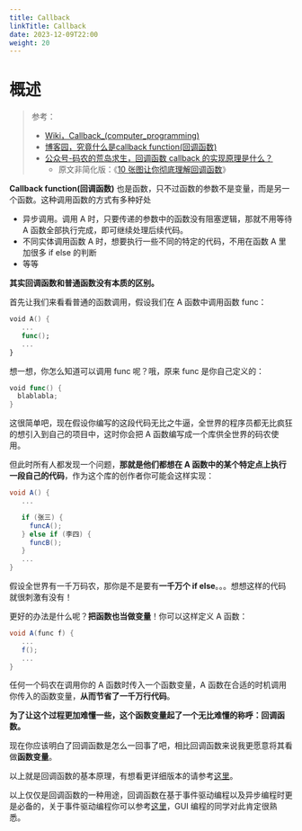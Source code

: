 ```yaml
---
title: Callback
linkTitle: Callback
date: 2023-12-09T22:00
weight: 20
---
```


# 概述

> 参考：
> 
> - [Wiki，Callback_(computer_programming)](https://en.wikipedia.org/wiki/Callback_(computer_programming))
> - [博客园，究竟什么是callback function(回调函数)](https://www.cnblogs.com/ArsenalfanInECNU/p/14650501.html)
> - [公众号-码农的荒岛求生，回调函数 callback 的实现原理是什么？](https://mp.weixin.qq.com/s/zS7URRO5sNzobUNIqSJHIg)
>   - 原文非简化版：《[10 张图让你彻底理解回调函数](http://mp.weixin.qq.com/s?__biz=Mzg4OTYzODM4Mw==&mid=2247485712&idx=1&sn=3d2750dfb693f41b2483b51b60a4f44c&chksm=cfe99590f89e1c860277fe1b22c3731ec4e3b61dbb5cd2a6d9548efbc709104a38d6da812517&scene=21#wechat_redirect)》

**Callback function(回调函数)** 也是函数，只不过函数的参数不是变量，而是另一个函数。这种调用函数的方式有多种好处

- 异步调用。调用 A 时，只要传递的参数中的函数没有阻塞逻辑，那就不用等待 A 函数全部执行完成，即可继续处理后续代码。
- 不同实体调用函数 A 时，想要执行一些不同的特定的代码，不用在函数 A 里加很多 if else 的判断
- 等等

**其实回调函数和普通函数没有本质的区别。**

首先让我们来看看普通的函数调用，假设我们在 A 函数中调用函数 func：

```swift
void A() {
   ...
   func();
   ...
}
```

想一想，你怎么知道可以调用 func 呢？哦，原来 func 是你自己定义的：

```swift
void func() {
  blablabla;
}
```

这很简单吧，现在假设你编写的这段代码无比之牛逼，全世界的程序员都无比疯狂的想引入到自己的项目中，这时你会把 A 函数编写成一个库供全世界的码农使用。

但此时所有人都发现一个问题，**那就是他们都想在 A 函数中的某个特定点上执行一段自己的代码**，作为这个库的创作者你可能会这样实现：

```cs
void A() {
   ...

   if (张三) {
     funcA();
   } else if (李四) {
     funcB();
   }
   ...
}
```

假设全世界有一千万码农，那你是不是要有**一千万个 if else**。。。想想这样的代码就很刺激有没有！

更好的办法是什么呢？**把函数也当做变量**！你可以这样定义 A 函数：

```cs
void A(func f) {
   ...
   f();
   ...
}
```

任何一个码农在调用你的 A 函数时传入一个函数变量，A 函数在合适的时机调用你传入的函数变量，**从而节省了一千万行代码**。

**为了让这个过程更加难懂一些，这个函数变量起了一个无比难懂的称呼：回调函数。**

现在你应该明白了回调函数是怎么一回事了吧，相比回调函数来说我更愿意将其看做**函数变量**。

以上就是回调函数的基本原理，有想看更详细版本的请参考[这里](http://mp.weixin.qq.com/s?__biz=Mzg4OTYzODM4Mw==&mid=2247485712&idx=1&sn=3d2750dfb693f41b2483b51b60a4f44c&chksm=cfe99590f89e1c860277fe1b22c3731ec4e3b61dbb5cd2a6d9548efbc709104a38d6da812517&scene=21#wechat_redirect)。

以上仅仅是回调函数的一种用途，回调函数在基于事件驱动编程以及异步编程时更是必备的，关于事件驱动编程你可以参考[这里](http://mp.weixin.qq.com/s?__biz=Mzg4OTYzODM4Mw==&mid=2247485713&idx=1&sn=369203957fb922371535df891920dbc1&chksm=cfe99591f89e1c87c68a4e931492d86c1d31e9d83a9b500893106c1d0d5959a56d59f11de7d2&scene=21#wechat_redirect)，GUI 编程的同学对此肯定很熟悉。

